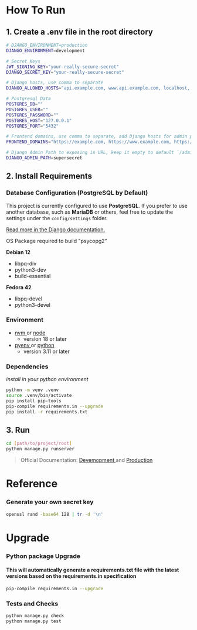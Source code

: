 # How To Run

## 1. Create a .env file in the root directory

```bash
# DJANGO_ENVIRONMENT=production
DJANGO_ENVIRONMENT=development

# Secret Keys
JWT_SIGNING_KEY="your-really-secure-secret"
DJANGO_SECRET_KEY="your-really-secure-secret"

# Django hosts, use comma to separate
DJANGO_ALLOWED_HOSTS="api.example.com, www.api.example.com, localhost, 127.0.0.1"

# Postgresql Data
POSTGRES_DB=""
POSTGRES_USER=""
POSTGRES_PASSWORD=""
POSTGRES_HOST="127.0.0.1"
POSTGRES_PORT="5432"

# Frontend domains, use comma to separate, add Django hosts for admin panel
FRONTEND_DOMAINS="https://example.com, https://www.example.com, https://api.example.com, https://www.api.example.com, http://localhost:3000, http://127.0.0.1:3000"

# Django Admin Path to exposing in URL, keep it empty to default `/admin/`
DJANGO_ADMIN_PATH=supersecret
```

## 2. Install Requirements

### Database Configuration (PostgreSQL by Default)

This project is currently configured to use **PostgreSQL**.
If you prefer to use another database, such as **MariaDB** or others, feel free to update the settings under the `config/settings` folder.

[Read more in the Django documentation.](https://docs.djangoproject.com/en/5.2/ref/databases/)

OS Package required to build "psycopg2"

**Debian 12**

- libpq-div
- python3-dev
- build-essential

**Fedora 42**

- libpq-devel
- python3-devel

### Environment

- [ nvm ](https://github.com/nvm-sh/nvm) or [ node ](https://nodejs.org/en)
  - version 18 or later
- [ pyenv ](https://github.com/pyenv/pyenv) or [ python ](https://www.python.org/)
  - version 3.11 or later

### Dependencies

_install in your python environment_

```bash
python -m venv .venv
source .venv/bin/activate
pip install pip-tools
pip-compile requirements.in --upgrade
pip install -r requirements.txt
```

## 3. Run

```bash
cd [path/to/project/root]
python manage.py runserver
```

> Official Documentation:
> [ Devemopment ](https://docs.djangoproject.com/en/5.2/intro/tutorial01/)
> and
> [ Production ](https://docs.djangoproject.com/en/5.1/howto/deployment/)

# Reference

### Generate your own secret key

```bash
openssl rand -base64 128 | tr -d '\n'
```

# Upgrade

### Python package Upgrade

#### This will automatically generate a requirements.txt file with the latest versions based on the requirements.in specification

```bash
pip-compile requirements.in --upgrade
```

### Tests and Checks

```bash
python manage.py check
python manage.py test
```